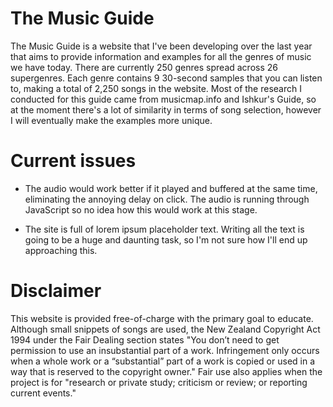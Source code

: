 # The Music Guide
The Music Guide is a website that I've been developing over the last year that aims to provide information and examples for all the genres of music we have today. There are currently 250 genres spread across 26 supergenres. Each genre contains 9 30-second samples that you can listen to, making a total of 2,250 songs in the website. Most of the research I conducted for this guide came from musicmap.info and Ishkur's Guide, so at the moment there's a lot of similarity in terms of song selection, however I will eventually make the examples more unique.

# Current issues
- The audio would work better if it played and buffered at the same time, eliminating the annoying delay on click. The audio is running through JavaScript so no idea how this would work at this stage.

- The site is full of lorem ipsum placeholder text. Writing all the text is going to be a huge and daunting task, so I'm not sure how I'll end up approaching this.

# Disclaimer
This website is provided free-of-charge with the primary goal to educate. Although small snippets of songs are used, the New Zealand Copyright Act 1994 under the Fair Dealing section states "You don’t need to get permission to use an insubstantial part of a work.  Infringement only occurs when a whole work or a “substantial” part of a work is copied or used in a way that is reserved to the copyright owner." Fair use also applies when the project is for "research or private study; criticism or review; or reporting current events." 
